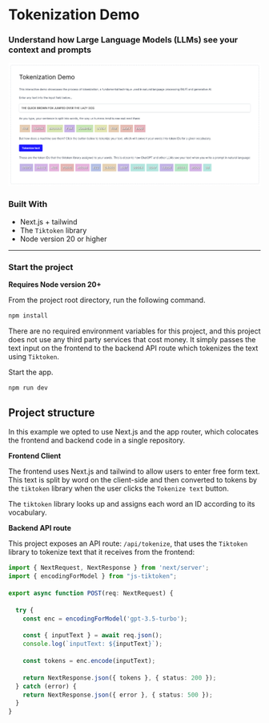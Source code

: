 # Tokenization Demo 

### Understand how Large Language Models (LLMs) see your context and prompts

![Tokenization demo](./docs/tokenization-demo.png)

### Built With

- Next.js + tailwind
- The `Tiktoken` library
- Node version 20 or higher

---

### Start the project

**Requires Node version 20+**

From the project root directory, run the following command.

```bash
npm install
```

There are no required environment variables for this project, and this project does not use any 
third party services that cost money. It simply passes the text input on the frontend to the 
backend API route which tokenizes the text using `Tiktoken`.

Start the app.

```bash
npm run dev
```

## Project structure

In this example we opted to use Next.js and the app router, which colocates the frontend and backend code in a single repository.

**Frontend Client**

The frontend uses Next.js and tailwind to allow users to enter free form text. This text is split by word on the client-side and then converted to tokens by the `tiktoken` library 
when the user clicks the `Tokenize text` button. 

The `tiktoken` library looks up and assigns each word an ID according to its vocabulary.

**Backend API route**

This project exposes an API route: `/api/tokenize`, that uses the `Tiktoken` library to tokenize text that it receives from the frontend: 

```typescript
import { NextRequest, NextResponse } from 'next/server';
import { encodingForModel } from "js-tiktoken";

export async function POST(req: NextRequest) {

  try {
    const enc = encodingForModel('gpt-3.5-turbo');

    const { inputText } = await req.json();
    console.log(`inputText: ${inputText}`);

    const tokens = enc.encode(inputText);

    return NextResponse.json({ tokens }, { status: 200 });
  } catch (error) {
    return NextResponse.json({ error }, { status: 500 });
  }
}
```
